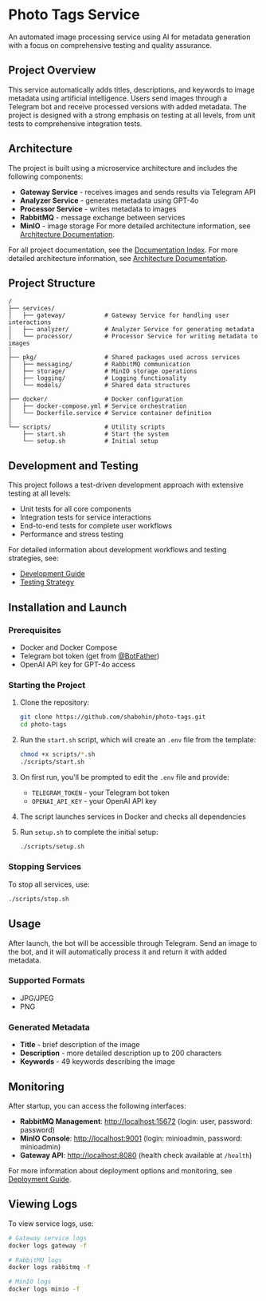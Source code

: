 # Photo Tags Service

An automated image processing service using AI for metadata generation with a focus on comprehensive testing and quality assurance.

## Project Overview

This service automatically adds titles, descriptions, and keywords to image metadata using artificial intelligence. Users send images through a Telegram bot and receive processed versions with added metadata. The project is designed with a strong emphasis on testing at all levels, from unit tests to comprehensive integration tests.

## Architecture

The project is built using a microservice architecture and includes the following components:

-   **Gateway Service** - receives images and sends results via Telegram API
-   **Analyzer Service** - generates metadata using GPT-4o
-   **Processor Service** - writes metadata to images
-   **RabbitMQ** - message exchange between services
-   **MinIO** - image storage
    For more detailed architecture information, see [Architecture Documentation](docs/architecture.md).

For all project documentation, see the [Documentation Index](docs/index.md).
For more detailed architecture information, see [Architecture Documentation](docs/architecture.md).

## Project Structure

```
/
├── services/
│   ├── gateway/           # Gateway Service for handling user interactions
│   ├── analyzer/          # Analyzer Service for generating metadata
│   └── processor/         # Processor Service for writing metadata to images
│
├── pkg/                   # Shared packages used across services
│   ├── messaging/         # RabbitMQ communication
│   ├── storage/           # MinIO storage operations
│   ├── logging/           # Logging functionality
│   └── models/            # Shared data structures
│
├── docker/                # Docker configuration
│   ├── docker-compose.yml # Service orchestration
│   └── Dockerfile.service # Service container definition
│
└── scripts/               # Utility scripts
    ├── start.sh           # Start the system
    └── setup.sh           # Initial setup
```

## Development and Testing

This project follows a test-driven development approach with extensive testing at all levels:

-   Unit tests for all core components
-   Integration tests for service interactions
-   End-to-end tests for complete user workflows
-   Performance and stress testing

For detailed information about development workflows and testing strategies, see:

-   [Development Guide](docs/development.md)
-   [Testing Strategy](docs/testing.md)

## Installation and Launch

### Prerequisites

-   Docker and Docker Compose
-   Telegram bot token (get from [@BotFather](https://t.me/BotFather))
-   OpenAI API key for GPT-4o access

### Starting the Project

1. Clone the repository:

    ```bash
    git clone https://github.com/shabohin/photo-tags.git
    cd photo-tags
    ```

2. Run the `start.sh` script, which will create an `.env` file from the template:

    ```bash
    chmod +x scripts/*.sh
    ./scripts/start.sh
    ```

3. On first run, you'll be prompted to edit the `.env` file and provide:

    - `TELEGRAM_TOKEN` - your Telegram bot token
    - `OPENAI_API_KEY` - your OpenAI API key

4. The script launches services in Docker and checks all dependencies

5. Run `setup.sh` to complete the initial setup:
    ```bash
    ./scripts/setup.sh
    ```

### Stopping Services

To stop all services, use:

```bash
./scripts/stop.sh
```

## Usage

After launch, the bot will be accessible through Telegram. Send an image to the bot, and it will automatically process it and return it with added metadata.

### Supported Formats

-   JPG/JPEG
-   PNG

### Generated Metadata

-   **Title** - brief description of the image
-   **Description** - more detailed description up to 200 characters
-   **Keywords** - 49 keywords describing the image

## Monitoring

After startup, you can access the following interfaces:

-   **RabbitMQ Management**: [http://localhost:15672](http://localhost:15672) (login: user, password: password)
-   **MinIO Console**: [http://localhost:9001](http://localhost:9001) (login: minioadmin, password: minioadmin)
-   **Gateway API**: [http://localhost:8080](http://localhost:8080) (health check available at `/health`)

For more information about deployment options and monitoring, see [Deployment Guide](docs/deployment.md).

## Viewing Logs

To view service logs, use:

```bash
# Gateway service logs
docker logs gateway -f

# RabbitMQ logs
docker logs rabbitmq -f

# MinIO logs
docker logs minio -f
```
